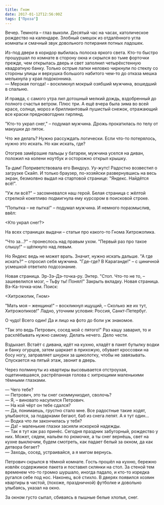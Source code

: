 ```yaml
---
title: Гном
date: 2017-01-12T12:56:00Z
tags: ["Проза"]
---
```


Вечер. Темнота – глаз выколи. Десятый час на часах, католическое рождество на календаре. Злобный смешок из отдалённого угла комнаты и смачный звук довольного потирания потных ладошек.

Из-под двери в коридор выбилась полоска яркого света. Кто-то быстро прошуршал по комнате в сторону окна и скрылся во тьме форточки прежде, чем открылась дверь и свет заполнил четырёхстенную квадратную банку. Только острые лапки неловко чиркнули по стеклу со стороны улицы и верхушка большого набитого чем-то до отказа мешка мелькнула у края подоконника.  
— Мерзкая погода! – воскликнул мокрый озябший мужчина, вошедший в спальню.

И правда, с самого утра лил дотошный мелкий дождь, вздобренный до полного счастья ветром. Плюс три. А ещё вчера была зима во всей красе, солнце, мороз и бриллиантовый пушистый снежок, отражающий все краски предновогодних гирлянд.

"Кто-то украл снег," – подумал мужчина. Дрожь прокатилась по телу от макушки до пяток.

Что же делать? Нужно рассуждать логически. Если что-то потерялось, нужно это искать. Но как искать, где?

Отогрев замёрзшие пальцы у батареи, мужчина уселся на диван, положил на колени ноутбук и осторожно открыл крышку.

Та-дам! Поприветствовала его Виндоуз. Уу-жутс! Радостно возвестил о загрузке Скайп. И только браузер, по-хозяйски развернувшись на весь экран, безмолвно выдал на стартовой странице: "Яндекс. Найдётся всё!".

"Уж ли всё?" – засомневался наш герой. Белая страница с жёлтой стрелкой кокетливо подмигнула ему курсором в поисковой строке.

"Попытка – не пытка!" – подумал мужчина. И немного поразмыслив, ввёл:

<Кто украл снег?>

На всех страницах выдачи – статьи про какого-то Гнома Хитрожопика.

"Что за…?" – пронеслось над правым ухом. "Первый раз про такое слышу!" – щёлкнуло над левым.

Но Яндекс ведь не может врать. Значит, нужно искать дальше. "А где искать?" – спросил себя мужчина. "Где-где? В Караганде!" – с циничной усмешкой ответило подсознание.

Новая страница. Эр-Зэ-Дэ-точка-ру. Энтер. "Стоп. Что-то не то, – зашевелился мозг, – Тьфу ты! Понял!" Закрыть вкладку. Новая страница. Вэ-Ка-точка-ком. Поиск:

<Хитрожопик, Гном>

"Мать моя – женщина!" – воскликнул ищущий, – Сколько же их тут, Хитрожопиков!" Ладно, уточним условия: Россия, Санкт-Петербуг.

О чудо! Всего один! Да и лицо на фото до боли уж знакомое. 

"Так это ведь Петрович, сосед мой с пятого!" Раз кашу заварил, то и расхлёбывать нужно самому. Делать нечего. Дело чести.

Вздыхает. Встаёт с дивана, идёт на кухню, кладёт в пакет бутылку водки и банку огурцов, затем шаркает в прихожую, обувает кроссовки на босу ногу, заправляет шнурки за щиколотку, чтобы не завязывать. Спускается на пятый этаж, звонит в дверь.

Через полминуты из квартиры высовывается отстроухая, ощетинившаяся, растрёпанная голова с хитрющими маленькими тёмными глазками.

— Чего тебе?  
— Петрович, это ты снег скоммуниздил, сволочь?  
— Я, – виновато насупился Петрович.  
— На кой чёрт он тебе сдался?  
— Да, понимаешь, грустно стало мне. Все радостные такие ходят, улыбаются, за подарками бегают, баб из снега лепят. А я тут один…  
— Водка что ли закончилась у тебя?  
— Да! – маленькие глазки засияли искоркой надежды.  
— Так я тут как раз принёс. Сегодня праздник забугорный, рождество у них. Может, сядем, нальём по рюмочке, а ты снег вернёшь, свет на кухне выключим, будем смотреть, как падает белый за окном, да как детвора бегает?  
— Заходь, сосед, устраивайся, а я мигом вернусь.

Петрович скрылся в тёмной комнате. Гость прошёл на кухню, бережно извлёк содержимое пакета и поставил склянки на стол. За стеной тем временем что-то громко шуршало, иногда падало, и кто-то изредка ругался себе под нос. Наконец, всё стихло. В дверях появился хозяин квартиры в чистой, (похоже, праздничной) футболке и довольно улыбаясь, указал на окно.

За окном густо сыпал, сбиваясь в пышные белые хлопья, снег.  
